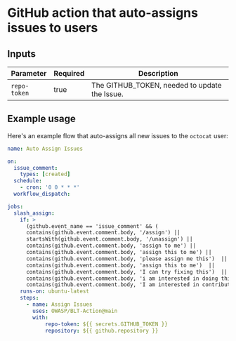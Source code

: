 # GitHub action that auto-assigns issues to users

## Inputs

| Parameter    | Required | Description                                                                |
| ------------ | -------- | -------------------------------------------------------------------------- |
| `repo-token` | true     | The GITHUB_TOKEN, needed to update the Issue.                              |


## Example usage

Here's an example flow that auto-assigns all new issues to the `octocat` user:

```yml
name: Auto Assign Issues

on:
  issue_comment:
    types: [created]
  schedule:
    - cron: '0 0 * * *'
  workflow_dispatch:

jobs:
  slash_assign:
    if: >
      (github.event_name == 'issue_comment' && (
      contains(github.event.comment.body, '/assign') || 
      startsWith(github.event.comment.body, '/unassign') || 
      contains(github.event.comment.body, 'assign to me') || 
      contains(github.event.comment.body, 'assign this to me') || 
      contains(github.event.comment.body, 'please assign me this')  || 
      contains(github.event.comment.body, 'assign this to me')  || 
      contains(github.event.comment.body, 'I can try fixing this')  || 
      contains(github.event.comment.body, 'i am interested in doing this')  || 
      contains(github.event.comment.body, 'I am interested in contributing'))) || github.event_name == 'schedule' || github.event_name == 'workflow_dispatch'
    runs-on: ubuntu-latest
    steps:
      - name: Assign Issues
        uses: OWASP/BLT-Action@main
        with:
            repo-token: ${{ secrets.GITHUB_TOKEN }}
            repository: ${{ github.repository }}

```


